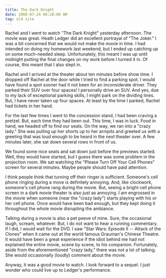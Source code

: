 ```yaml
---
title: The Dark Knight
date: 2008-07-24 08:28:00 AM
tag: old site
---
```


Rachel and I went to watch "The Dark Knight" yesterday afternoon. The movie was great. Heath Ledger did an excellent portrayal of "The Joker." I was a bit concerned that we would not make the movie in time. I had intended on doing my homework last weekend, but I ended up catching up on some much-needed sleep. Unfortunately, this meant I was up until midnight putting the final changes on my work before I turned it in. Of course, this meant that I also slept in.

Rachel and I arrived at the theater about ten minutes before show time. I dropped off Rachel at the door while I tried to find a parking spot. I would have found a spot sooner had it not been for an inconsiderate driver. They parked their SUV over four spaces! I personally drive an SUV. And yes, due to my lack of exceptional parking skills, I might park on the dividing lines. But, I have never taken up four spaces. At least by the time I parked, Rachel had tickets in her hand.

For the last few times I went to the concession stand, I had been craving a pretzel. But, each time they had been out. This time, I was in luck. Food in hand, we headed off to find our seats. On the way, we ran into a "crazy lady." She was pulling up her shorts up to her armpits and greeted us with a greeting that was loud enough to be heard in the next theater over. A few minutes later, she sat down several rows in front of us.

We found some nice seats and sat down just before the previews started. Well, they would have started, but I guess there was some problem in the projection room. We sat watching the "Please Turn Off Your Cell Phones" screen for several minutes. Maybe people should have paid attention.

I think people think that turning off their ringer is sufficient. Someone's cell phone ringing during a move is definitely annoying. And, like clockwork, someone's cell phone rang during the movie. But, seeing a bright cell phone screen in a dark movie theater is also just as annoying. I am engrossed in the movie when someone (near the "crazy lady") starts playing with his or her cell phone. Once would have been bad enough, but they kept doing it throughout the whole movie disrupting the ambiance.

Talking during a movie is also a pet peeve of mine. Sure, the occasional laugh, scream, whatever. But, I do not want to hear a running commentary. If I did, I would wait for the DVD. I saw "Star Wars: Episode II -- Attack of the Clones" when it came out at the world famous Grauman's Chinese Theatre. It would have been a great experience if the idiot behind me had not explained the entire movie, scene by scene, to his companion. Fortunately, aside from the aforementioned "crazy lady," there was not a lot of talking. She would occasionally (loudly) comment about the movie.

Anyway, it was a good movie to watch. I look forward to a sequel. I just wonder who could live up to Ledger's performance.

